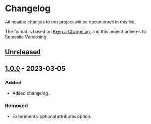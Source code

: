 # Changelog

All notable changes to this project will be documented in this file.

The format is based on [Keep a Changelog](https://keepachangelog.com/en/1.0.0/),
and this project adheres to [Semantic Versioning](https://semver.org/spec/v2.0.0.html).

## [Unreleased]

## [1.0.0] - 2023-03-05

### Added

- Added changelog.

### Removed

- Experimental optional attributes option.

[Unreleased]: https://github.com/a7d-corp/terraform-module-proxmox-cloudinit-template/compare/v1.0.0...HEAD
[1.0.0]: https://github.com/a7d-corp/terraform-module-proxmox-cloudinit-template/releases/tag/v1.0.0
